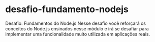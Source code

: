 # desafio-fundamento-nodejs
Desafio: Fundamentos do Node.js Nesse desafio você reforçará os conceitos do Node.js ensinados nesse módulo e irá se desafiar para implementar uma funcionalidade muito utilizada em aplicações reais.
